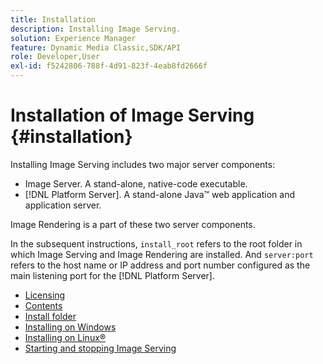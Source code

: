 ```yaml
---
title: Installation
description: Installing Image Serving.
solution: Experience Manager
feature: Dynamic Media Classic,SDK/API
role: Developer,User
exl-id: f5242806-788f-4d91-823f-4eab8fd2666f
---
```

# Installation of Image Serving {#installation}

Installing Image Serving includes two major server components: 

* Image Server. A stand-alone, native-code executable.
* [!DNL Platform Server]. A stand-alone Java™ web application and application server.

Image Rendering is a part of these two server components.

In the subsequent instructions, `install_root` refers to the root folder in which Image Serving and Image Rendering are installed. And `server:port` refers to the host name or IP address and port number configured as the main listening port for the [!DNL Platform Server].

* [Licensing](c-licensing.md)
* [Contents](c-contents.md)
* [Install folder](c-install-folder.md)
* [Installing on Windows](t-installing-on-windows/t-installing-on-windows.md)
* [Installing on Linux®](c-installing-linux/c-installing-linux.md)
* [Starting and stopping Image Serving](t-starting-and-stopping/t-starting-and-stopping.md)

